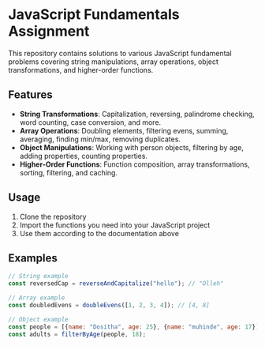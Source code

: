 # JavaScript Fundamentals Assignment

This repository contains solutions to various JavaScript fundamental problems covering string manipulations, array operations, object transformations, and higher-order functions.

## Features

- **String Transformations**: Capitalization, reversing, palindrome checking, word counting, case conversion, and more.
- **Array Operations**: Doubling elements, filtering evens, summing, averaging, finding min/max, removing duplicates.
- **Object Manipulations**: Working with person objects, filtering by age, adding properties, counting properties.
- **Higher-Order Functions**: Function composition, array transformations, sorting, filtering, and caching.

## Usage

1. Clone the repository
2. Import the functions you need into your JavaScript project
3. Use them according to the documentation above

## Examples

```javascript
// String example
const reversedCap = reverseAndCapitalize("hello"); // "Olleh"

// Array example
const doubledEvens = doubleEvens([1, 2, 3, 4]); // [4, 8]

// Object example
const people = [{name: "Dositha", age: 25}, {name: "muhinde", age: 17}];
const adults = filterByAge(people, 18); 